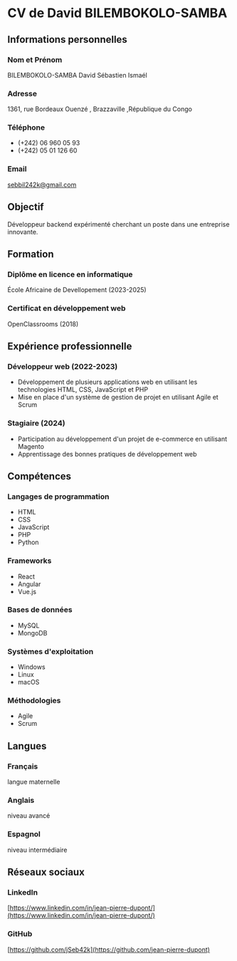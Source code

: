 # CV de David BILEMBOKOLO-SAMBA

## Informations personnelles

### Nom et Prénom
BILEMBOKOLO-SAMBA David Sébastien Ismaél

### Adresse
1361, rue Bordeaux Ouenzé , Brazzaville ,République du Congo

### Téléphone
+ (+242) 06 960 05 93
+ (+242) 05 01 126 60

### Email
[sebbil242k@gmail.com](mailto:jean-pierre.dupont@email.com)

## Objectif
Développeur backend expérimenté cherchant un poste dans une entreprise innovante.

## Formation

### Diplôme en licence en informatique
École Africaine de Devellopement (2023-2025)

### Certificat en développement web
OpenClassrooms (2018)

## Expérience professionnelle

### Développeur web (2022-2023)

* Développement de plusieurs applications web en utilisant les technologies HTML, CSS, JavaScript et PHP
* Mise en place d'un système de gestion de projet en utilisant Agile et Scrum

### Stagiaire (2024)

* Participation au développement d'un projet de e-commerce en utilisant Magento
* Apprentissage des bonnes pratiques de développement web

## Compétences

### Langages de programmation
* HTML
* CSS
* JavaScript
* PHP
* Python

### Frameworks
* React
* Angular
* Vue.js

### Bases de données
* MySQL
* MongoDB

### Systèmes d'exploitation
* Windows
* Linux
* macOS

### Méthodologies
* Agile
* Scrum

## Langues

### Français
langue maternelle

### Anglais
niveau avancé

### Espagnol
niveau intermédiaire

## Réseaux sociaux

### LinkedIn
[https://www.linkedin.com/in/jean-pierre-dupont/](https://www.linkedin.com/in/jean-pierre-dupont/)

### GitHub
[https://github.com/jSeb42k](https://github.com/jean-pierre-dupont)
